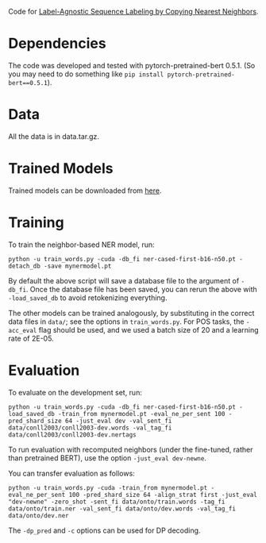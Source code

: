 Code for [Label-Agnostic Sequence Labeling by Copying Nearest Neighbors](https://www.aclweb.org/anthology/P19-1533.pdf).

# Dependencies
The code was developed and tested with pytorch-pretrained-bert 0.5.1. (So you may need to do something like `pip install pytorch-pretrained-bert==0.5.1`).

# Data
All the data is in data.tar.gz.

# Trained Models
Trained models can be downloaded from [here](https://drive.google.com/drive/folders/1d_2jF6FM0YSfK8smTOoYjOh78vfOsldG?usp=sharing).

# Training
To train the neighbor-based NER model, run:
```
python -u train_words.py -cuda -db_fi ner-cased-first-b16-n50.pt -detach_db -save mynermodel.pt
```

By default the above script will save a database file to the argument of `-db_fi`. Once the database file has been saved, you can rerun the above with `-load_saved_db` to avoid retokenizing everything.

The other models can be trained analogously, by substituting in the correct data files in `data/`; see the options in `train_words.py`. For POS tasks, the `-acc_eval` flag should be used, and we used a batch size of 20 and a learning rate of 2E-05.

# Evaluation
To evaluate on the development set, run:
```
python -u train_words.py -cuda -db_fi ner-cased-first-b16-n50.pt -load_saved_db -train_from mynermodel.pt -eval_ne_per_sent 100 -pred_shard_size 64 -just_eval dev -val_sent_fi data/conll2003/conll2003-dev.words -val_tag_fi data/conll2003/conll2003-dev.nertags
```

To run evaluation with recomputed neighbors (under the fine-tuned, rather than pretrained BERT), use the option `-just_eval dev-newne`.

You can transfer evaluation as follows:
```
python -u train_words.py -cuda -train_from mynermodel.pt -eval_ne_per_sent 100 -pred_shard_size 64 -align_strat first -just_eval "dev-newne" -zero_shot -sent_fi data/onto/train.words -tag_fi data/onto/train.ner -val_sent_fi data/onto/dev.words -val_tag_fi data/onto/dev.ner
```

The `-dp_pred` and `-c` options can be used for DP decoding.
